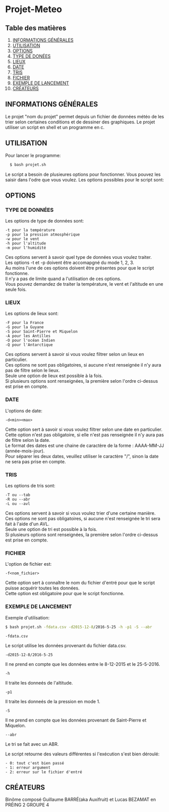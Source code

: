 # Projet-Meteo


## Table des matières
1. [INFORMATIONS GÉNÉRALES](#informations-générales)
2. [UTILISATION](#utilisation)
3. [OPTIONS](#options)
4. [TYPE DE DONÉES](#type-de-données)
5. [LIEUX](#lieux)
6. [DATE](#date)
7. [TRIS](#tris)
8. [FICHIER](#fichier)
9. [EXEMPLE DE LANCEMENT](#exemple-de-lancement)
10. [CRÉATEURS](#créateurs)

## INFORMATIONS GÉNÉRALES

Le projet "nom du projet" permet depuis un fichier de données météo de les trier selon certaines conditions et de dessiner des graphiques. Le projet utiliser un script en shell et un programme en c.

## UTILISATION

Pour lancer le programme:
```bash
  $ bash projet.sh
```
Le script a besoin de plusieures options pour fonctionner. Vous pouvez les saisir dans l'odre que vous voulez.
Les options possibles pour le script sont:

## OPTIONS

### TYPE DE DONNÉES

Les options de type de données sont:

	-t pour la température
	-p pour la pression atmosphérique
	-w pour le vent
	-h pour l'altitude
	-m pour l'humidité

Ces options servent à savoir quel type de données vous voulez traiter. <br />
Les options -t et -p doivent être accomapgné du mode 1, 2, 3. <br />
Au moins l'une de ces options doivent être présentes pour que le script fonctionne. <br />
Il n'y a pas de limite quand a l'utilisation de ces options. <br />
Vous pouvez demandez de traiter la température, le vent et l'altitude en une seule fois. <br />

### LIEUX

Les options de lieux sont:

	-F pour la France
	-G pour la Guyane
	-S pour Saint-Pierre et Miquelon
	-A pour les Antilles
	-O pour l'océan Indien
	-Q pour l'Antarctique

Ces options servent à savoir si vous voulez filtrer selon un lieux en particulier. <br />
Ces options ne sont pas obligatoires, si aucune n'est renseignée il n'y aura pas de filtre selon le lieux. <br />
Seule une option de lieux est possible à la fois. <br />
Si plusieurs options sont renseignées, la première selon l'ordre ci-dessus est prise en compte. <br />

### DATE

L'options de date:

	-d<min><max>

Cette option sert à savoir si vous voulez filtrer selon une date en particulier. <br />
Cette option n'est pas obligatoire, si elle n'est pas renseignée il n'y aura pas de filtre selon la date. <br />
Le format des dates est une chaine de caractère de la forme : AAAA-MM-JJ (année-mois-jour). <br />
Pour séparer les deux dates, veuillez utiliser le caractère "/", sinon la date ne sera pas prise en compte. <br />

### TRIS

Les options de tris sont:

	-T ou --tab
	-R ou --abr
	-L ou --avl

Ces options servent à savoir si vous voulez trier d'une certaine manière. <br />
Ces options ne sont pas obligatoires, si aucune n'est renseignée le tri sera fait à l'aide d'un AVL. <br />
Seule une option de tri est possible à la fois. <br />
Si plusieurs options sont renseignées, la première selon l'ordre ci-dessus est prise en compte. <br />

### FICHIER

L'option de fichier est:

	-f<nom_fichier>
	
Cette option sert à connaître le nom du fichier d'entré pour que le script puisse acquérir toutes les données. <br />
Cette option est obligatoire pour que le script fonctionne. <br />

### EXEMPLE DE LANCEMENT

Exemple d'utilisation:
```bash
$ bash projet.sh -fdata.csv -d2015-12-8/2016-5-25 -h -p1 -S --abr
```
```
-fdata.csv
```
Le script utilise les données provenant du fichier data.csv. <br />
```
-d2015-12-8/2016-5-25
```
Il ne prend en compte que les données entre le 8-12-2015 et le 25-5-2016. <br />
```
-h
```
Il traite les donneés de l'altitude. <br />
```
-p1
```
Il traite les donneés de la pression en mode 1. <br />
```
-S
```
Il ne prend en compte que les données provenant de Saint-Pierre et Miquelon. <br />
```
--abr
```
Le tri se fait avec un ABR. <br />


Le script retourne des valeurs différentes si l'exécution s'est bien déroulé:

	- 0: tout c'est bien passé
	- 1: erreur argument
	- 2: erreur sur le fichier d'entré

## CRÉATEURS

Binôme composé Guillaume BARRÉ(aka Auxifruit) et Lucas BEZAMAT en PRÉING 2 GROUPE 4

